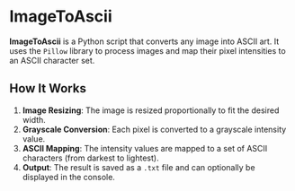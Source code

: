 # ImageToAscii

**ImageToAscii** is a Python script that converts any image into ASCII art. It uses the `Pillow` library to process images and map their pixel intensities to an ASCII character set.

## How It Works

1. **Image Resizing**: The image is resized proportionally to fit the desired width.
2. **Grayscale Conversion**: Each pixel is converted to a grayscale intensity value.
3. **ASCII Mapping**: The intensity values are mapped to a set of ASCII characters (from darkest to lightest).
4. **Output**: The result is saved as a `.txt` file and can optionally be displayed in the console.
